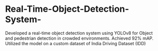 # Real-Time-Object-Detection-System-
 Developed a real-time object detection system using YOLOv8 for Object  and pedestrian detection in crowded environments. Achieved 92% mAP.  Utilized the model on a custom dataset of India Driving Dataset (IDD)

